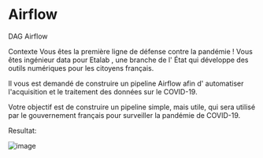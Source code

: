 # Airflow
DAG Airflow

Contexte 
Vous êtes la première ligne de défense contre la pandémie ! Vous êtes ingénieur data pour Etalab , une branche de l' État qui développe des outils numériques pour les citoyens français.

Il vous est demandé de construire un pipeline Airflow afin d' automatiser l'acquisition et le traitement des données sur le COVID-19.

Votre objectif est de construire un pipeline simple, mais utile, qui sera utilisé par le gouvernement français pour surveiller la pandémie de COVID-19.

Resultat:

![image](https://github.com/user-attachments/assets/17ca92fc-fd8d-429f-bcc0-fefea90382fd)
